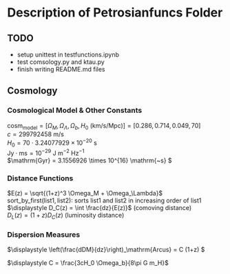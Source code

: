 # Description of Petrosianfuncs Folder

## TODO
- setup unittest in testfunctions.ipynb
- test comsology.py and ktau.py
- finish writing README.md files

## Cosmology

### Cosmological Model & Other Constants
$\mathrm{cosm_{model}} = [\Omega_M, \Omega_\Lambda, \Omega_b, H_0~(\mathrm{km/s/Mpc})] = [0.286, 0.714, 0.049, 70]$  
$c = 299792458~\mathrm{m/s}$  
$H_0 = 70 \cdot 3.24077929 \times 10^{-20}~\mathrm{s}$  
$\mathrm{Jy}\cdot\mathrm{ms} = 10^{-29}~\mathrm{J~m}^{-2}~\mathrm{Hz}^{-1}$  
$\mathrm{Gyr} = 3.1556926 \times 10^{16} \mathrm{~s} $

### Distance Functions
$E(z) = \sqrt{(1+z)^3 \Omega_M + \Omega_\Lambda}$  
$\mathrm{sort\_ by\_ first}(\mathrm{list1}, \mathrm{list2})$: sorts list1 and list2 in increasing order of $\mathrm{list1}$  
$\displaystyle D_C(z) = \int \frac{dz}{E(z)}$ (comoving distance)  
$D_L(z) = (1+z)D_C(z)$ (luminosity distance)

### Dispersion Measures
$\displaystyle \left(\frac{dDM}{dz}\right)_\mathrm{Arcus} = C (1+z) $

$\displaystyle C = \frac{3cH_0 \Omega_b}{8\pi G m_H}$